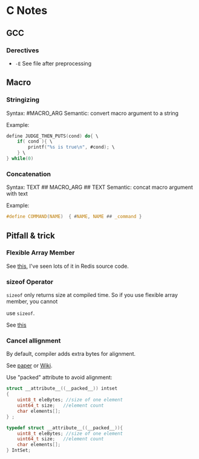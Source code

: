# C Notes

## GCC

### Derectives

* `-E` See file after preprocessing

## Macro

### Stringizing

Syntax: #MACRO_ARG
Semantic: convert macro argument to a string

Example:
```C
define JUDGE_THEN_PUTS(cond) do{ \
	if( cond ){ \
		printf("%s is true\n", #cond); \
	} \
} while(0)
```

### Concatenation

Syntax: TEXT ## MACRO_ARG ## TEXT
Semantic: concat macro argument with text

Example:

```C
#define COMMAND(NAME)  { #NAME, NAME ## _command }
```

## Pitfall & trick

### Flexible Array Member

See [this](https://en.wikipedia.org/wiki/Flexible_array_member), I've seen lots of it in Redis source code.

### sizeof Operator

`sizeof` only returns size at compiled time. So if you use flexible array member, you cannot 

use `sizeof`. 

See [this](https://stackoverflow.com/questions/9478044/realloc-is-not-resizing-array-of-pointers)

### Cancel allignment

By default, compiler adds extra bytes for alignment.

See [paper](https://wr.informatik.uni-hamburg.de/_media/teaching/wintersemester_2013_2014/epc-14-haase-svenhendrik-alignmentinc-paper.pdf) or [Wiki](https://en.wikipedia.org/wiki/Data_structure_alignment).

Use "packed" attribute to avoid alignment:

```C
struct __attribute__((__packed__)) intset 
{
    uint8_t eleBytes; //size of one element
    uint64_t size;   //element count
    char elements[];  
} ;

typedef struct __attribute__((__packed__)){ 
    uint8_t eleBytes; //size of one element
    uint64_t size;   //element count
    char elements[]; 
} IntSet;
```

